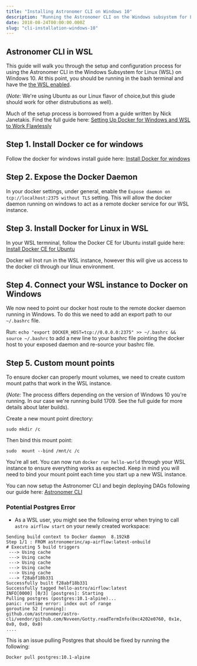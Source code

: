 ```yaml
---
title: "Installing Astronomer CLI on Windows 10"
description: "Running the Astronomer CLI on the Windows subsystem for Linux."
date: 2018-08-24T00:00:00.000Z
slug: "cli-installation-windows-10"
---
```


## Astronomer CLI in WSL

This guide will walk you through the setup and configuration process for using the Astronomer CLI in the Windows Subsystem for Linux (WSL) on Windows 10. At this point, you should be running in the bash terminal and have the [the WSL enabled](https://docs.microsoft.com/en-us/windows/wsl/install-win10).

(*Note:* We're using Ubuntu as our Linux flavor of choice,but this giude should work for other distrubutions as well).

Much of the setup process is borrowed from a guide written by Nick Janetakis. Find the full guide here: [Setting Up Docker for Windows and WSL to Work Flawlessly](https://docs.microsoft.com/en-us/windows/wsl/install-win10)

## Step 1. Install Docker ce for windows

Follow the docker for windows install guide here: [Install Docker for windows](https://docs.docker.com/docker-for-windows/install/)

## Step 2. Expose the Docker Daemon

In your docker settings, under general, enable the `Expose daemon on tcp://localhost:2375 without TLS` setting. This will allow the docker daemon running on windows to act as a remote docker service for our WSL instance.

## Step 3. Install Docker for Linux in WSL

In your WSL termninal, follow the Docker CE for Ubuntu install guide here: [Install Docker CE for Ubuntu](https://docs.docker.com/install/linux/docker-ce/ubuntu/)

Docker wil lnot run in the WSL instance, however this will give us access to the docker cli through our linux environment.

## Step 4. Connect your WSL instance to Docker on Windows

We now need to point our docker host route to the remote docker daemon running in Windows. To do this we need to add an export path to our `~/.bashrc` file.

Run: `echo "export DOCKER_HOST=tcp://0.0.0.0:2375" >> ~/.bashrc && source ~/.bashrc` to add a new line to your bashrc file pointing the docker host to your exposed  daemon and re-source your bashrc file.

## Step 5. Custom mount points

To ensure docker can properly mount volumes, we need to create custom mount paths that work in the WSL instance.

(*Note:* The process differs depending on the version of Windows 10 you're running. In our case we're running build 1709. See the full guide for more details about later builds).

Create a new mount point directory:

`sudo mkdir /c`

Then bind this mount point:

`sudo  mount --bind /mnt/c /c`

You're all set. You can now run `docker run hello-world` through your WSL instance to ensure everything works as expected. Keep in mind you will need to bind your mount point each time you start up a new WSL instance.

You can now setup the Astronomer CLI and begin deploying DAGs following our guide here: [Astronomer CLI](/guides/cli)

### Potential Postgres Error

- As a WSL user, you might see the following error when trying to call `astro airflow start` on your newly created workspace:

```
Sending build context to Docker daemon  8.192kB
Step 1/1 : FROM astronomerinc/ap-airflow:latest-onbuild
# Executing 5 build triggers
 ---> Using cache
 ---> Using cache
 ---> Using cache
 ---> Using cache
 ---> Using cache
 ---> f28abf18b331
Successfully built f28abf18b331
Successfully tagged hello-astro/airflow:latest
INFO[0000] [0/3] [postgres]: Starting
Pulling postgres (postgres:10.1-alpine)...
panic: runtime error: index out of range
goroutine 52 [running]:
github.com/astronomer/astro-cli/vendor/github.com/Nvveen/Gotty.readTermInfo(0xc4202e0760, 0x1e, 0x0, 0x0, 0x0)
....
```

This is an issue pulling Postgres that should be fixed by running the following:

```
Docker pull postgres:10.1-alpine
```
